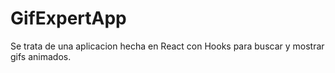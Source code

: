 # GifExpertApp

Se trata de una aplicacion hecha en React con Hooks para buscar y mostrar gifs animados.